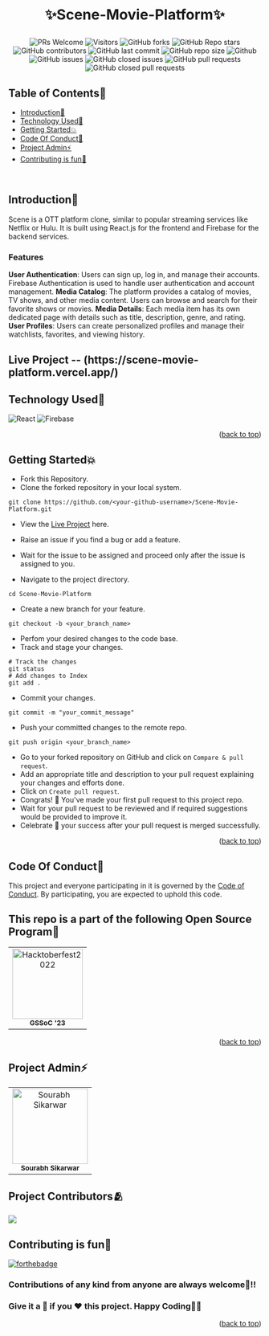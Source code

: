 
# <p align="center">✨Scene-Movie-Platform✨</p>

<!-------------------------------------------------------------------------------------------------------------------------------------->
 <div align="center">
 <p>
  
![PRs Welcome](https://img.shields.io/badge/PRs-welcome-brightgreen.svg?style=for-the-badge)
![Visitors](https://api.visitorbadge.io/api/visitors?path=sourabhsikarwar%2FScene-Movie-Platform%20&countColor=%23263759&style=for-the-badge)
![GitHub forks](https://img.shields.io/github/forks/sourabhsikarwar/Scene-Movie-Platform?style=for-the-badge)
![GitHub Repo stars](https://img.shields.io/github/stars/sourabhsikarwar/Scene-Movie-Platform?style=for-the-badge)
![GitHub contributors](https://img.shields.io/github/contributors/sourabhsikarwar/Scene-Movie-Platform?style=for-the-badge)
![GitHub last commit](https://img.shields.io/github/last-commit/sourabhsikarwar/Scene-Movie-Platform?style=for-the-badge)
![GitHub repo size](https://img.shields.io/github/repo-size/sourabhsikarwar/Scene-Movie-Platform?style=for-the-badge)
![Github](https://img.shields.io/github/license/sourabhsikarwar/Scene-Movie-Platform?style=for-the-badge)
![GitHub issues](https://img.shields.io/github/issues/sourabhsikarwar/Scene-Movie-Platform?style=for-the-badge)
![GitHub closed issues](https://img.shields.io/github/issues-closed-raw/sourabhsikarwar/Scene-Movie-Platform?style=for-the-badge)
![GitHub pull requests](https://img.shields.io/github/issues-pr/sourabhsikarwar/Scene-Movie-Platform?style=for-the-badge)
![GitHub closed pull requests](https://img.shields.io/github/issues-pr-closed/sourabhsikarwar/Scene-Movie-Platform?style=for-the-badge)
  
 </p>
 </div>

<!-- --------------------------------------------------------------------------------------------------------------------------------------------------------- -->
<div id="top"></div>

<h2>Table of Contents🧾</h2>

- [Introduction📌](#introduction)
- [Technology Used🚀](#technology-used)
- [Getting Started💥](#getting-started)
- [Code Of Conduct📑](#code-of-conduct)
- [Project Admin⚡](#project-admin)
- [Contributing is fun🧡](#contributing-is-fun)

<br>
<!-- --------------------------------------------------------------------------------------------------------------------------------------------------------- -->
<h2>Introduction📌</h2>

Scene is a OTT platform clone, similar to popular streaming services like Netflix or Hulu. It is built using React.js for the frontend and Firebase for the backend services.

<h3><b>Features</b></h3>
<b>User Authentication</b>: Users can sign up, log in, and manage their accounts. Firebase Authentication is used to handle user authentication and account management.
<b>Media Catalog</b>: The platform provides a catalog of movies, TV shows, and other media content. Users can browse and search for their favorite shows or movies.
<b>Media Details</b>: Each media item has its own dedicated page with details such as title, description, genre, and rating.
<b>User Profiles</b>: Users can create personalized profiles and manage their watchlists, favorites, and viewing history.

<h2>Live Project -- (https://scene-movie-platform.vercel.app/)</h2>


<!-- --------------------------------------------------------------------------------------------------------------------------------------------------------- -->
<h2>Technology Used🚀</h2>
<p>
 
 ![React](https://img.shields.io/badge/react-%2320232a.svg?style=for-the-badge&logo=react&logoColor=%2361DAFB)
 ![Firebase](https://img.shields.io/badge/Firebase-039BE5?style=for-the-badge&logo=Firebase&logoColor=white)
  
</p>
<p align="right">(<a href="#top">back to top</a>)</p>
<!-- --------------------------------------------------------------------------------------------------------------------------------------------------------- -->

<h2>Getting Started💥</h2>

- Fork this Repository.
- Clone the forked repository in your local system.
```
git clone https://github.com/<your-github-username>/Scene-Movie-Platform.git
```

- View the [Live Project](https://scene-movie-platform.vercel.app/) here.

- Raise an issue if you find a bug or add a feature.
- Wait for the issue to be assigned and proceed only after the issue is assigned to you.
- Navigate to the project directory.
```
cd Scene-Movie-Platform
```
- Create a new branch for your feature.
```
git checkout -b <your_branch_name>
```
- Perfom your desired changes to the code base.
- Track and stage your changes.
```
# Track the changes
git status
# Add changes to Index
git add .
```
- Commit your changes.
```
git commit -m "your_commit_message"
```
- Push your committed changes to the remote repo.
```
git push origin <your_branch_name>
```
- Go to your forked repository on GitHub and click on `Compare & pull request`.
- Add an appropriate title and description to your pull request explaining your changes and efforts done.
- Click on `Create pull request`.
- Congrats! 🥳 You've made your first pull request to this project repo.
- Wait for your pull request to be reviewed and if required suggestions would be provided to improve it.
- Celebrate 🥳 your success after your pull request is merged successfully.
<p align="right">(<a href="#top">back to top</a>)</p>

<!-- --------------------------------------------------------------------------------------------------------------------------------------------------------- -->
<h2>Code Of Conduct📑</h2>

This project and everyone participating in it is governed by the [Code of Conduct](https://github.com/sourabhsikarwar/Scene-Movie-Platform/blob/master/CODE_OF_CONDUCT.md). By participating, you are expected to uphold this code.


<!-- --------------------------------------------------------------------------------------------------------------------------------------------------------- -->
<h2>This repo is a part of the following Open Source Program🥳</h2>
<table>
<tr>
<td align="center">
<a href="https://gssoc.girlscript.tech/"><img src="https://gssoc.girlscript.tech/GS_logo_Black.svg" height="140px" width="140px" alt="Hacktoberfest2022"></a><br><sub><b>GSSoC '23</b></sub>
</td>
</tr>
</table>

<p align="right">(<a href="#top">back to top</a>)</p>
<!-- --------------------------------------------------------------------------------------------------------------------------------------------------------- -->
<h2>Project Admin⚡</h2>
<table>
<tr>
<td align="center">
<a href="https://github.com/sourabhsikarwar/"><img src="https://avatars.githubusercontent.com/u/85223699?v=4" height="150px" width="150px" alt="Sourabh Sikarwar"></a><br><sub><b>Sourabh Sikarwar</b></sub>
</td>
</tr>
</table>
<!-- --------------------------------------------------------------------------------------------------------------------------------------------------------- -->

<h2>Project Contributors🫂</h2>

<a href="https://github.com/sourabhsikarwar/Scene-Movie-Platform/graphs/contributors">
  <img src="https://contrib.rocks/image?repo=sourabhsikarwar/Scene-Movie-Platform" />

</a>
<!-- --------------------------------------------------------------------------------------------------------------------------------------------------------- -->

<h2>Contributing is fun🧡</h2>

[![forthebadge](https://forthebadge.com/images/badges/built-with-love.svg)](https://forthebadge.com)

<h3>Contributions of any kind from anyone are always welcome🌟!!</h3>
<h3>Give it a 🌟 if you ❤ this project. Happy Coding👨‍💻</h3>
<p align="right">(<a href="#top">back to top</a>)</p>